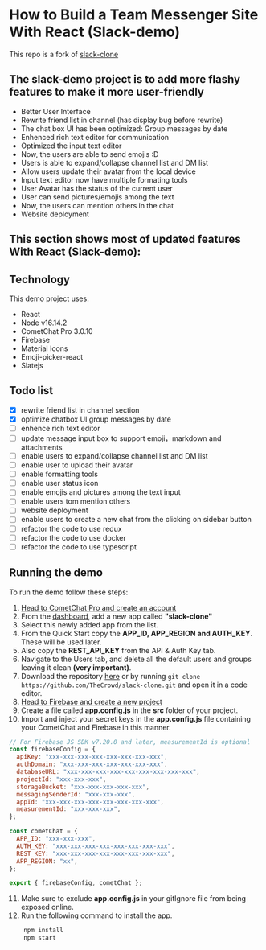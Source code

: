 # How to Build a Team Messenger Site With React (Slack-demo)

This repo is a fork of [slack-clone](https://github.com/Daltonic/slack-clone)

## The slack-demo project is to add more flashy features to make it more user-friendly

- Better User Interface
- Rewrite friend list in channel (has display bug before rewrite)
- The chat box UI has been optimized: Group messages by date
- Enhenced rich text editor for communication
- Optimized the input text editor
- Now, the users are able to send emojis :D
- Users is able to expand/collapse channel list and DM list
- Allow users update their avatar from the local device
- Input text editor now have multiple formating tools
- User Avatar has the status of the current user 
- User can send pictures/emojis among the text
- Now, the users can mention others in the chat
- Website deployment

## This section shows most of updated features With React (Slack-demo):

## Technology

This demo project uses:

- React
- Node v16.14.2
- CometChat Pro 3.0.10
- Firebase
- Material Icons
- Emoji-picker-react
- Slatejs


## Todo list

- [x] rewrite friend list in channel section
- [x] optimize chatbox UI group messages by date
- [ ] enhence rich text editor
- [ ] update message input box to support emoji，markdown and attachments
- [ ] enable users to expand/collapse channel list and DM list
- [ ] enable user to upload their avatar
- [ ] enable formatting tools 
- [ ] enable user status icon
- [ ] enable emojis and pictures among the text input
- [ ] enable users tom mention others
- [ ] website deployment
- [ ] enable users to create a new chat from the clicking on sidebar button
- [ ] refactor the code to use redux
- [ ] refactor the code to use docker
- [ ] refactor the code to use typescript

## Running the demo

To run the demo follow these steps:

1. [Head to CometChat Pro and create an account](https://app.cometchat.com/signup)
2. From the [dashboard](https://app.cometchat.com/apps), add a new app called **"slack-clone"**
3. Select this newly added app from the list.
4. From the Quick Start copy the **APP_ID, APP_REGION and AUTH_KEY**. These will be used later.
5. Also copy the **REST_API_KEY** from the API & Auth Key tab.
6. Navigate to the Users tab, and delete all the default users and groups leaving it clean **(very important)**.
7. Download the repository [here](https://github.com/TheCrowd/slack-clone.git) or by running `git clone https://github.com/TheCrowd/slack-clone.git` and open it in a code editor.
8. [Head to Firebase and create a new project](https://console.firebase.google.com)
9. Create a file called **app.config.js** in the **src** folder of your project.
10. Import and inject your secret keys in the **app.config.js** file containing your CometChat and Firebase in this manner.

```js
// For Firebase JS SDK v7.20.0 and later, measurementId is optional
const firebaseConfig = {
  apiKey: "xxx-xxx-xxx-xxx-xxx-xxx-xxx-xxx",
  authDomain: "xxx-xxx-xxx-xxx-xxx-xxx-xxx",
  databaseURL: "xxx-xxx-xxx-xxx-xxx-xxx-xxx-xxx-xxx",
  projectId: "xxx-xxx-xxx",
  storageBucket: "xxx-xxx-xxx-xxx-xxx",
  messagingSenderId: "xxx-xxx-xxx",
  appId: "xxx-xxx-xxx-xxx-xxx-xxx-xxx-xxx",
  measurementId: "xxx-xxx-xxx",
};

const cometChat = {
  APP_ID: "xxx-xxx-xxx",
  AUTH_KEY: "xxx-xxx-xxx-xxx-xxx-xxx-xxx-xxx",
  REST_KEY: "xxx-xxx-xxx-xxx-xxx-xxx-xxx-xxx",
  APP_REGION: "xx",
};

export { firebaseConfig, cometChat };
```

11. Make sure to exclude **app.config.js** in your gitIgnore file from being exposed online.
12. Run the following command to install the app.

```sh
    npm install
    npm start
```
